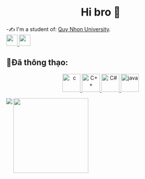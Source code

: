 <h1 align="center">Hi bro 🤠</h1>
<p align="center">
</p>

-✍ I'm a student of: [Quy Nhon University](https://www.qnu.edu.vn/).
<br/>
  <a align="left" href="https://www.facebook.com/cuongle1002">
  <img width=30px  src="https://img.icons8.com/color/48/facebook-circled--v1.png" />
</a>
  <a href="https://docs.google.com/document/d/1803DsCTBAqAgQcU9tV9aNexZImeTaCa-iUjWeLKJcuE/edit?usp=sharing">
  <img width=30px  src="https://img.icons8.com/emoji/48/notebook-emoji.png" />
</a>
<br />

## 📗Đã thông thạo:
<p align="center">
  <a href= "https://vi.wikipedia.org/wiki/C_(ng%C3%B4n_ng%E1%BB%AF_l%E1%BA%ADp_tr%C3%ACnh)" >
    <img width="48" height="48" src="https://img.icons8.com/?size=100&id=shQTXiDQiQVR&format=png&color=000000" alt="c"/>
  </a>
  <a href="https://vi.wikipedia.org/wiki/C%2B%2B" >
    <img width="48" height="48" src="https://img.icons8.com/?size=100&id=40669&format=png&color=000000" alt="C++"/>
  </a>
  <a href="https://vi.wikipedia.org/wiki/C_Sharp_(ng%C3%B4n_ng%E1%BB%AF_l%E1%BA%ADp_tr%C3%ACnh)" >
    <img width="48" height="48" src="https://img.icons8.com/?size=100&id=55251&format=png&color=000000" alt="C#"/>
  </a>
  <a href="https://vi.wikipedia.org/wiki/Java_(ng%C3%B4n_ng%E1%BB%AF_l%E1%BA%ADp_tr%C3%ACnh)" >
    <img width="48" height="48" src="https://img.icons8.com/?size=100&id=46630&format=png&color=000000" alt="java"/>
  </a>
</p>
<a href="https://github.com/cuongle4399/github-readme-stats">
  <img height=200 align="center" src="https://github-readme-stats.vercel.app/api?username=cuongle4399&theme=buefy&show_icons=true"/>
</a>
<a href="https://github.com/cuongle4399/github-readme-stats">
  <img align="left" src="https://github-readme-stats.vercel.app/api/top-langs/?username=cuongle4399&theme=buefy" />
</a>





